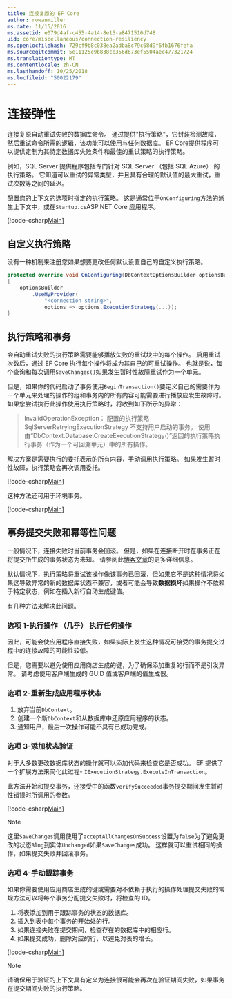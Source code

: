 ```yaml
---
title: 连接复原的 EF Core
author: rowanmiller
ms.date: 11/15/2016
ms.assetid: e079d4af-c455-4a14-8e15-a8471516d748
uid: core/miscellaneous/connection-resiliency
ms.openlocfilehash: 729cf9b8c038ea2adba8c79c68d9f6fb1676fefa
ms.sourcegitcommit: 5e11125c9b838ce356d673ef5504aec477321724
ms.translationtype: MT
ms.contentlocale: zh-CN
ms.lasthandoff: 10/25/2018
ms.locfileid: "50022179"
---
```

# <a name="connection-resiliency"></a>连接弹性

连接复原自动重试失败的数据库命令。 通过提供"执行策略"，它封装检测故障，然后重试命令所需的逻辑，该功能可以使用与任何数据库。 EF Core提供程序可以提供定制为其特定数据库失败条件和最佳的重试策略的执行策略。

例如，SQL Server 提供程序包括专门针对 SQL Server （包括 SQL Azure） 的执行策略。 它知道可以重试的异常类型，并且具有合理的默认值的最大重试，重试次数等之间的延迟。

配置您的上下文的选项时指定的执行策略。 这是通常位于`OnConfiguring`方法的派生上下文中，或在`Startup.cs`ASP.NET Core 应用程序。

[!code-csharp[Main](../../../samples/core/Miscellaneous/ConnectionResiliency/Program.cs#OnConfiguring)]

## <a name="custom-execution-strategy"></a>自定义执行策略

没有一种机制来注册您如果想要更改任何默认设置自己的自定义执行策略。

``` csharp
protected override void OnConfiguring(DbContextOptionsBuilder optionsBuilder)
{
    optionsBuilder
        .UseMyProvider(
            "<connection string>",
            options => options.ExecutionStrategy(...));
}
```

## <a name="execution-strategies-and-transactions"></a>执行策略和事务

会自动重试失败的执行策略需要能够播放失败的重试块中的每个操作。 启用重试次数后，通过 EF Core 执行每个操作将成为其自己的可重试操作。 也就是说，每个查询和每次调用`SaveChanges()`如果发生暂时性故障重试作为一个单元。

但是，如果你的代码启动了事务使用`BeginTransaction()`要定义自己的需要作为一个单元来处理的操作的组和事务内的所有内容可能需要进行播放应发生故障时。 如果您尝试执行此操作使用执行策略时，将收到如下所示的异常：

> InvalidOperationException： 配置的执行策略 SqlServerRetryingExecutionStrategy 不支持用户启动的事务。 使用由“DbContext.Database.CreateExecutionStrategy()”返回的执行策略执行事务（作为一个可回溯单元）中的所有操作。

解决方案是需要执行的委托表示的所有内容，手动调用执行策略。 如果发生暂时性故障，执行策略会再次调用委托。

[!code-csharp[Main](../../../samples/core/Miscellaneous/ConnectionResiliency/Program.cs#ManualTransaction)]

这种方法还可用于环境事务。

[!code-csharp[Main](../../../samples/core/Miscellaneous/ConnectionResiliency/Program.cs#AmbientTransaction)]

## <a name="transaction-commit-failure-and-the-idempotency-issue"></a>事务提交失败和幂等性问题

一般情况下，连接失败时当前事务会回滚。 但是，如果在连接断开时在事务正在将提交所生成的事务状态为未知。 请参阅此[博客文章](https://blogs.msdn.com/b/adonet/archive/2013/03/11/sql-database-connectivity-and-the-idempotency-issue.aspx)的更多详细信息。

默认情况下，执行策略将重试该操作像该事务已回滚，但如果它不是这种情况将如果这导致异常的新的数据库状态不兼容，或者可能会导致**数据损坏**如果操作不依赖于特定状态，例如在插入新行自动生成键值。

有几种方法来解决此问题。

### <a name="option-1---do-almost-nothing"></a>选项 1-执行操作 （几乎） 执行任何操作

因此，可能会使应用程序直接失败，如果实际上发生这种情况可接受的事务提交过程中的连接故障的可能性较低。

但是，您需要以避免使用应用商店生成的键，为了确保添加重复的行而不是引发异常。 请考虑使用客户端生成的 GUID 值或客户端的值生成器。

### <a name="option-2---rebuild-application-state"></a>选项 2-重新生成应用程序状态

1. 放弃当前`DbContext`。
2. 创建一个新`DbContext`和从数据库中还原应用程序的状态。
3. 通知用户，最后一次操作可能不具有已成功完成。

### <a name="option-3---add-state-verification"></a>选项 3-添加状态验证

对于大多数更改数据库状态的操作就可以添加代码来检查它是否成功。 EF 提供了一个扩展方法来简化此过程- `IExecutionStrategy.ExecuteInTransaction`。

此方法开始和提交事务，还接受中的函数`verifySucceeded`事务提交期间发生暂时性错误时所调用的参数。

[!code-csharp[Main](../../../samples/core/Miscellaneous/ConnectionResiliency/Program.cs#Verification)]

> [!NOTE]
> 这里`SaveChanges`调用使用了`acceptAllChangesOnSuccess`设置为`false`为了避免更改的状态`Blog`到实体`Unchanged`如果`SaveChanges`成功。 这样就可以重试相同的操作，如果提交失败并回滚事务。

### <a name="option-4---manually-track-the-transaction"></a>选项 4-手动跟踪事务

如果你需要使用应用商店生成的键或需要对不依赖于执行的操作处理提交失败的常规方法可以将每个事务分配提交失败时，将检查的 ID。

1. 将表添加到用于跟踪事务的状态的数据库。
2. 插入到表中每个事务的开始处的行。
3. 如果连接失败在提交期间，检查存在的数据库中的相应行。
4. 如果提交成功，删除对应的行，以避免对表的增长。

[!code-csharp[Main](../../../samples/core/Miscellaneous/ConnectionResiliency/Program.cs#Tracking)]

> [!NOTE]
> 请确保用于验证的上下文具有定义为连接很可能会再次在验证期间失败，如果事务在提交期间失败的执行策略。

